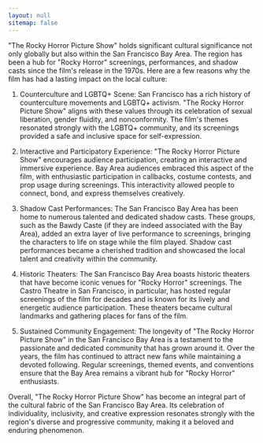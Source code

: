 ```yaml
---
layout: null
sitemap: false
---
```


"The Rocky Horror Picture Show" holds significant cultural significance not only globally but also within the San Francisco Bay Area. The region has been a hub for "Rocky Horror" screenings, performances, and shadow casts since the film's release in the 1970s. Here are a few reasons why the film has had a lasting impact on the local culture:

1. Counterculture and LGBTQ+ Scene: San Francisco has a rich history of counterculture movements and LGBTQ+ activism. "The Rocky Horror Picture Show" aligns with these values through its celebration of sexual liberation, gender fluidity, and nonconformity. The film's themes resonated strongly with the LGBTQ+ community, and its screenings provided a safe and inclusive space for self-expression.

2. Interactive and Participatory Experience: "The Rocky Horror Picture Show" encourages audience participation, creating an interactive and immersive experience. Bay Area audiences embraced this aspect of the film, with enthusiastic participation in callbacks, costume contests, and prop usage during screenings. This interactivity allowed people to connect, bond, and express themselves creatively.

3. Shadow Cast Performances: The San Francisco Bay Area has been home to numerous talented and dedicated shadow casts. These groups, such as the Bawdy Caste (if they are indeed associated with the Bay Area), added an extra layer of live performance to screenings, bringing the characters to life on stage while the film played. Shadow cast performances became a cherished tradition and showcased the local talent and creativity within the community.

4. Historic Theaters: The San Francisco Bay Area boasts historic theaters that have become iconic venues for "Rocky Horror" screenings. The Castro Theatre in San Francisco, in particular, has hosted regular screenings of the film for decades and is known for its lively and energetic audience participation. These theaters became cultural landmarks and gathering places for fans of the film.

5. Sustained Community Engagement: The longevity of "The Rocky Horror Picture Show" in the San Francisco Bay Area is a testament to the passionate and dedicated community that has grown around it. Over the years, the film has continued to attract new fans while maintaining a devoted following. Regular screenings, themed events, and conventions ensure that the Bay Area remains a vibrant hub for "Rocky Horror" enthusiasts.

Overall, "The Rocky Horror Picture Show" has become an integral part of the cultural fabric of the San Francisco Bay Area. Its celebration of individuality, inclusivity, and creative expression resonates strongly with the region's diverse and progressive community, making it a beloved and enduring phenomenon.
